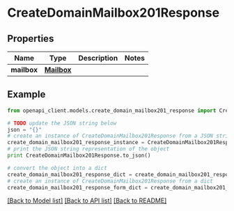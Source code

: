 # CreateDomainMailbox201Response


## Properties
Name | Type | Description | Notes
------------ | ------------- | ------------- | -------------
**mailbox** | [**Mailbox**](Mailbox.md) |  | 

## Example

```python
from openapi_client.models.create_domain_mailbox201_response import CreateDomainMailbox201Response

# TODO update the JSON string below
json = "{}"
# create an instance of CreateDomainMailbox201Response from a JSON string
create_domain_mailbox201_response_instance = CreateDomainMailbox201Response.from_json(json)
# print the JSON string representation of the object
print CreateDomainMailbox201Response.to_json()

# convert the object into a dict
create_domain_mailbox201_response_dict = create_domain_mailbox201_response_instance.to_dict()
# create an instance of CreateDomainMailbox201Response from a dict
create_domain_mailbox201_response_form_dict = create_domain_mailbox201_response.from_dict(create_domain_mailbox201_response_dict)
```
[[Back to Model list]](../README.md#documentation-for-models) [[Back to API list]](../README.md#documentation-for-api-endpoints) [[Back to README]](../README.md)


